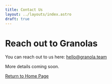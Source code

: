 ```yaml
---
title: Contact Us
layout: ../layouts/index.astro
draft: true
---
```


# Reach out to Granolas

You can reach out to us here: hello@granola.team

More details coming soon. 

[Return to Home Page](/)
